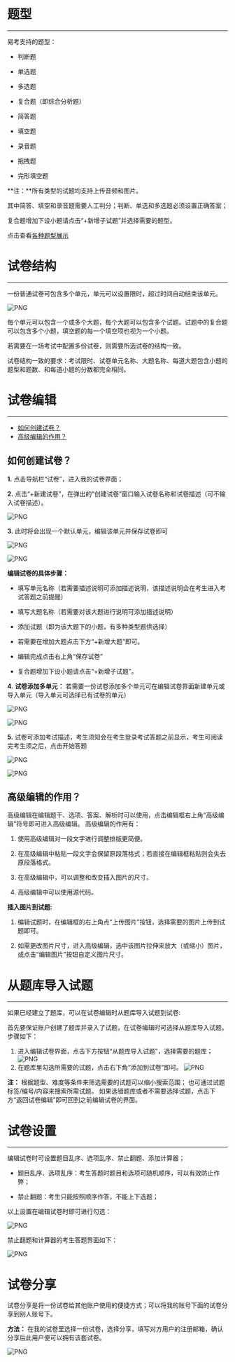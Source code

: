 # 题型

----------

易考支持的题型：

* 判断题

* 单选题

* 多选题

* 复合题（即综合分析题）

* 简答题

* 填空题

* 录音题

* 拖拽题

* 完形填空题

**注：**所有类型的试题均支持上传音频和图片。

其中简答、填空和录音题需要人工判分；判断、单选和多选题必须设置正确答案；

复合题增加下设小题请点击“+新增子试题”并选择需要的题型。

点击查看[各种题型展示](http://docs.eztest.org/zh_CN/latest/items.html#id2)

# 试卷结构

----------

一份普通试卷可包含多个单元，单元可以设置限时，超过时间自动结束该单元。

![PNG](_static/2-1.png)

每个单元可以包含一个或多个大题，每个大题可以包含多个试题。试题中的复合题可以包含多个小题，填空题的每一个填空项也视为一个小题。

若需要在一场考试中配置多份试卷，则需要所选试卷的结构一致。

试卷结构一致的要求：考试限时、试卷单元名称、大题名称、每道大题包含小题的题型和题数、和每道小题的分数都完全相同。


# 试卷编辑

----------


* [如何创建试卷？](#如何创建试卷？)
* [高级编辑的作用？](#高级编辑的作用？)

## 如何创建试卷？ ##

**1.** 点击导航栏“试卷”，进入我的试卷界面；

**2.** 点击“+新建试卷”，在弹出的“创建试卷”窗口输入试卷名称和试卷描述（可不输入试卷描述）。

![PNG](_static/2-1.png)

**3.** 此时将会出现一个默认单元，编辑该单元并保存试卷即可

![PNG](_static/2-1.png)

![PNG](_static/2-1.png)

**编辑试卷的具体步骤：**

* 填写单元名称（若需要描述说明可添加描述说明，该描述说明会在考生进入考试答题之前提醒）

* 填写大题名称（若需要对该大题进行说明可添加描述说明）

* 添加试题（即为该大题下的小题，有多种类型题供选择）

* 若需要在增加大题点击下方“+新增大题”即可。

* 编辑完成点击右上角“保存试卷”

* 复合题增加下设小题请点击“+新增子试题”。

**4.** **试卷添加多单元：** 若需要一份试卷添加多个单元可在编辑试卷界面新建单元或导入单元（导入单元可选择已有试卷的单元）

![PNG](_static/2-5.png)

![PNG](_static/2-6.png)

**5.** 试卷可添加考试描述，考生须知会在考生登录考试答题之前显示，考生可阅读完考生须之后，点击开始答题

![PNG](_static/2-7.png)

![PNG](_static/2-8.png)

## 高级编辑的作用？ ##

高级编辑在编辑题干、选项、答案、解析时可以使用，点击编辑框右上角“高级编辑”符号即可进入高级编辑。
高级编辑的作用有：

1. 使用高级编辑对一段文字进行调整排版更简便。

2. 在高级编辑中粘贴一段文字会保留原段落格式；若直接在编辑框粘贴则会失去原段落格式。

3. 在高级编辑中，可以调整和改变插入图片的尺寸。

4. 高级编辑中可以使用源代码。

**插入图片到试题:**

1. 编辑试题时，在编辑框的右上角点“上传图片”按钮，选择需要的图片上传到试题即可。

2. 如需更改图片尺寸，进入高级编辑，选中该图片拉伸来放大（或缩小）图片，或点击“编辑图片”按钮自定义图片尺寸。

# 从题库导入试题

----------

如果已经建立了题库，可以在试卷编辑时从题库导入试题到试卷:

首先要保证账户创建了题库并录入了试题，在试卷编辑时可选择从题库导入试题。步骤如下：
1. 进入编辑试卷界面，点击下方按钮“从题库导入试题”，选择需要的题库；
![PNG](_static/2-9.png)
2. 在题库里勾选所需要的试题，点击右下角“添加到试卷”即可。
![PNG](_static/2-10.png)

**注：** 根据题型、难度等条件来筛选需要的试题可以缩小搜索范围；
也可通过试题标签/编号/内容来搜索所需试题。
如果选错题库或者不需要选择试题，点击下方“返回试卷编辑”即可回到之前编辑试卷的界面。

# 试卷设置

----------

编辑试卷时可设置题目乱序、选项乱序、禁止翻题、添加计算器；

- 题目乱序、选项乱序：考生答题时题目和选项可随机顺序，可以有效防止作弊；

- 禁止翻题：考生只能按照顺序作答，不能上下选题；

以上设置在编辑试卷时即可进行勾选：

![PNG](_static/2-01.png)

禁止翻题和计算器的考生答题界面如下：

![PNG](_static/2-02.png)

# 试卷分享 #

试卷分享是将一份试卷给其他账户使用的便捷方式；可以将我的账号下面的试卷分享到别人账号下。 

**方法：** 在我的试卷里选择一份试卷，选择分享，填写对方用户的注册邮箱，确认分享后此用户便可以拥有该套试卷。

![PNG](_static/2-11.png)